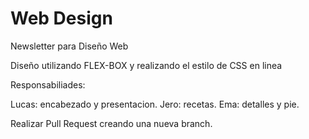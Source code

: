 # Web Design

Newsletter para Diseño Web

Diseño utilizando FLEX-BOX y realizando el estilo de CSS en linea

Responsabiliades:

Lucas: encabezado y presentacion.
Jero: recetas.
Ema: detalles y pie.

Realizar Pull Request creando una nueva branch.
